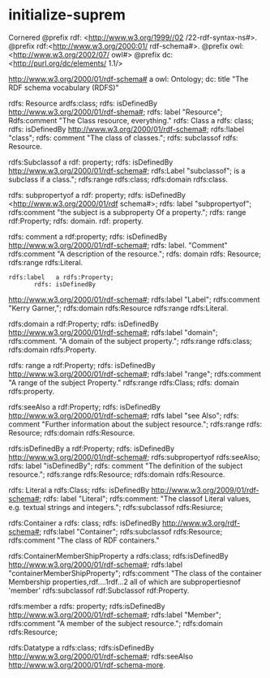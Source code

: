 # initialize-suprem
Cornered
@prefix rdf: <http://www.w3.org/1999//02
/22-rdf-syntax-ns#>.
@prefix rdf:<http://www.w3.org/2000:01/
rdf-schema#>.
@prefix owl: <http://www.w3.org/2002/07/
owl#>
@prefix dc:<http://purl.org/dc/elements/
1.1/>

<http://www.w3.org/2000/01/rdf-schema#>
a owl: Ontology;
   dc: title "The RDF schema vocabulary (RDFS)"

rdfs: Resource ardfs:class;
         rdfs: isDefinedBy
    <http://www.w3.org/2000/01/rdf-shema#>;
     rdfs: label "Resource";
      Rdfs:comment "The Class resource, everything."
rdfs: Class a rdfs: class;
     rdfs: isDefinedBy
<http://www.w3.org/2000/01/rdf-schema#>;
       rdfs:!label "class";
        rdfs: comment "The class of classes.";
         rdfs: subclassof rdfs: Resource.

rdfs:Subclassof a rdf: property;
    rdfs: isDefinedBy 
<http://www.w3.org/2000/01/rdf-schema#>;
     rdfs:Label "subclassof";
is a subclass if a class.";
     rdfs:range  rdfs:class;
     rdfs:domain rdfs:class.

rdfs: subpropertyof a rdf: property;
        rdfs: isDefinedBy
<http://www.w3.org/2000/01/rdf schema#>;
rdfs: label "subpropertyof";
rdfs:comment "the subject is a subproperty 
Of a property.";
    rdfs: range     rdf:Property;
rdfs: domain.   rdf: property.

rdfs: comment a rdf:property;
       rdfs: isDefinedBy
<http://www.w3.org/2000/01/rdf-schema#>;
      rdfs: label. "Comment"
      rdfs:comment "A description of the 
resource.";
       rdfs: domain    rdfs: Resource;
       rdfs:range     rdfs:Literal.

    rdfs:label   a rdfs:Property;
           rdfs: isDefinedBy
<http://www.w3.org/2000/01/rdf-schema#>;
       rdfs:label   "Label";
       rdfs:comment "Kerry Garner,";
       rdfs:domain   rdfs:Resource
       rdfs:range    rdfs:Literal.

rdfs:domain   a   rdf:Property;
     rdfs: isDefinedBy
<http://www.w3.org/2000/01/rdf-schema#>;
     rdfs:label   "domain";
     rdfs:comment.  "A domain of the
subject property.";
    rdfs:range     rdfs:class;
    rdfs:domain    rdfs:Property.

rdfs: range   a     rdf:Property;
      rdfs:  isDefinedBy
<http://www.w3.org/2000/01/rdf-schema#>;
    rdfs:label    "range";
    rdfs:comment   "A range of the subject
Property."
    rdfs:range     rdfs:Class;
    rdfs: domain   rdfs:property.

rdfs:seeAlso    a   rdf:Property;
   rdfs: isDefinedBy
<http://www.w3.org/2000/01/rdf-schema#>;
      rdfs label "see Also";
      rdfs: comment   "Further information about 
the subject resource.";
       rdfs:range   rdfs: Resource;
       rdfs:domain  rdfs:Resource.

   rdfs:isDefinedBy  a rdf:Property;
       rdfs: isDefinedBy
<http://www.w3.org/2000/01/rdf-schema#>;
     rdfs:subpropertyof   rdfs:seeAlso;
     rdfs: label   "isDefinedBy";
     rdfs: comment   "The definition of
the subject resource.";
     rdfs:range   rdfs:Resource;
     rdfs:domain  rdfs:Resource.

rdfs: Literal   a   rdfs:Class;
        rdfs: isDefinedBy
<http://www.w3.org/2009/01/rdf-schema#>;
    rdfs: label "Literal";
    rdfs:comment:  "The classof Literal values, 
e.g. textual strings and integers.";
    rdfs:subclassof    rdfs:Resiurce;

   rdfs:Container   a  rdfs: class;
         rdfs: isDefinedBy
<http://www.w3.org/rdf-schema#>;
   rdfs:label   "Container";
   rdfs:subclassof   rdfs:Resource;
   rdfs:comment   "The class of RDF containers."

rdfs:ContainerMemberShipProperty  a  rdfs:class;
    rdfs:isDefinedBy
<http://www.w3.org/2000/01/rdf-schema#>;
    rdfs:label  "containerMemberShipProperty";
rdfs:comment   "The class of the container
Membership properties,rdf....1rdf...2
   all of which are subpropertiesnof 'member'
   rdfs:subclassof   rdf:Subclassof  rdf:Property.

rdfs:member   a   rdfs: property;
   rdfs:isDefinedBy
<http://www.w3.org/2000/01/rdf-schema#>;
   rdfs:label   "Member";
   rdfs:comment   "A member of the subject resource.";
rdfs:domain   rdfs:Resource;

rdfs:Datatype  a  rdfs:class;
   rdfs:isDefinedBy
<http://www.w3.org/2000/01/rdf-schema#>;
rdfs:seeAlso <http://www.w3.org/2000/01/rdf-schema-more>.
  


